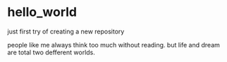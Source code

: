 # hello_world
just first try of creating a new repository

people like me always think too much without reading.
but life and dream are total two defferent worlds.
